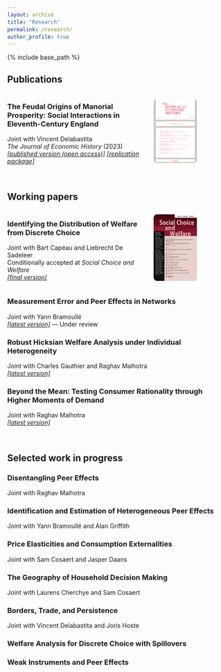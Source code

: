 ```yaml
---
layout: archive
title: "Research"
permalink: /research/
author_profile: true
---
```


  <style>
    .container {
      display: flex;
      align-items: center;
      justify-content: space-between;
      width: 130%;
      margin: 0 auto;
    }
    .text {
      flex: 1;
      padding-right: 20px;
    }
    .image {
      flex: 1;
    }
    img {
      max-width: 100px;
      height: auto;
      border-radius: 8px;
    }
  </style>




{% include base_path %}

<h2>Publications</h2>
  <div class="container">
    <div class="text">
      <h3 class="archive__item-title" itemprop="headline">The Feudal Origins of Manorial Prosperity: Social Interactions in Eleventh-Century England</h3>
      <p>Joint with Vincent Delabastita <br> 
      <i>The Journal of Economic History</i> (2023) <br>
        <a href="https://doi.org/10.1017/S0022050723000116"><i>[published version (open access)]</i></a> <a href="https://doi.org/10.3886/E184904V1"><i>[replication package]</i></a></p>
    </div>
    <div class="image">
      <img src="/images/JEH23.jpg" alt="Description of image">
    </div>
  </div>
<br>


<h2>Working papers</h2>

  <div class="container">
    <div class="text">
      <h3 class="archive__item-title" itemprop="headline">Identifying the Distribution of Welfare from Discrete Choice</h3>
      <p>Joint with Bart Capéau and Liebrecht De Sadeleer <br>
      Conditionally accepted at <i>Social Choice and Welfare</i><br>
      <a href="https://doi.org/10.48550/arXiv.2303.02645"><i>[final version]</i></a></p>
    </div>
    <div class="image">
      <img src="/images/SCW.jpg" alt="Description of image">
    </div>
  </div>


<h3 class="archive__item-title" itemprop="headline">Measurement Error and Peer Effects in Networks</h3>
<p>Joint with Yann Bramoullé <br> <a href="https://sebastiaan-maes.github.io/files/Measurement_Error_and_Peer_Effects_in_Networks.pdf"><i>[latest version]</i></a> &mdash; Under review</p>

<h3 class="archive__item-title" itemprop="headline">Robust Hicksian Welfare Analysis under Individual Heterogeneity</h3>
<p>Joint with Charles Gauthier and Raghav Malhotra <br> <a href="https://sebastiaan-maes.github.io/files/Robust_Hicksian_Welfare_Analysis_under_Individual_Heterogeneity.pdf"><i>[latest version]</i></a></p>

<h3 class="archive__item-title" itemprop="headline">Beyond the Mean: Testing Consumer Rationality through Higher Moments of Demand</h3>
<p>Joint with Raghav Malhotra <br> <a href="https://sebastiaan-maes.github.io/files/Beyond_the_Mean.pdf"><i>[latest version]</i></a></p>



  
<br>
<h2>Selected work in progress</h2>

<h3 class="archive__item-title" itemprop="headline">Disentangling Peer Effects</h3>
<p>Joint with Raghav Malhotra <br> </p>

<h3 class="archive__item-title" itemprop="headline">Identification and Estimation of Heterogeneous Peer Effects</h3>
<p>Joint with Yann Bramoullé and Alan Griffith <br> </p>

<h3 class="archive__item-title" itemprop="headline">Price Elasticities and Consumption Externalities</h3>
<p>Joint with Sam Cosaert and Jasper Daans <br> </p>

<h3 class="archive__item-title" itemprop="headline">The Geography of Household Decision Making</h3>
<p>Joint with Laurens Cherchye and Sam Cosaert <br> </p>

<h3 class="archive__item-title" itemprop="headline">Borders, Trade, and Persistence</h3>
<p>Joint with Vincent Delabastita and Joris Hoste <br> </p>

<h3 class="archive__item-title" itemprop="headline">Welfare Analysis for Discrete Choice with Spillovers </h3>

<h3 class="archive__item-title" itemprop="headline">Weak Instruments and Peer Effects </h3>
